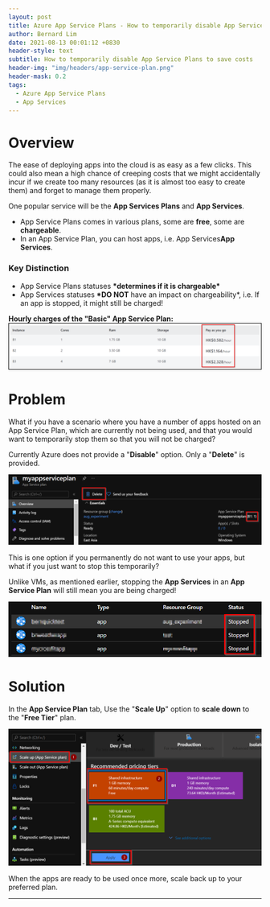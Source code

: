 ```yaml
---
layout: post
title: Azure App Service Plans - How to temporarily disable App Services Plans?
author: Bernard Lim
date: 2021-08-13 00:01:12 +0830
header-style: text
subtitle: How to temporarily disable App Service Plans to save costs
header-img: "img/headers/app-service-plan.png"
header-mask: 0.2
tags: 
  - Azure App Service Plans
  - App Services
---
```


# Overview

The ease of deploying apps into the cloud is as easy as a few clicks. This could also mean a high chance of creeping costs that we might accidentally incur if we create too many resources (as it is almost too easy to create them) and forget to manage them properly.

One popular service will be the **App Services Plans** and **App Services**.

- App Service Plans comes in various plans, some are **free**, some are **chargeable**.
- In an App Service Plan, you can host apps, i.e. App Services**App Services**.

### Key Distinction

- App Service Plans statuses **\*determines if it is **chargeable**\***
- App Services statuses **\*DO NOT** have an impact on chargeability\*, i.e. If an app is stopped, it might still be charged!

**Hourly charges of the "Basic" App Service Plan:**
![App Services Pricing](/img/posts/2021-08-13-appservice-disable-temporarily-save-costs/appservice_pricing_1.png)

# Problem

What if you have a scenario where you have a number of apps hosted on an App Service Plan, which are currently not being used, and that you would want to temporarily stop them so that you will not be charged?

Currently Azure does not provide a "**Disable**" option. Only a "**Delete**" is provided.

![App Services Stop](/img/posts/2021-08-13-appservice-disable-temporarily-save-costs/appservice_delete.png)

This is one option if you permanently do not want to use your apps, but what if you just want to stop this temporarily?

Unlike VMs, as mentioned earlier, stopping the **App Services** in an **App Service Plan** will still mean you are being charged!

![App Services Stop](/img/posts/2021-08-13-appservice-disable-temporarily-save-costs/appservice_app_stop.png)

# Solution

In the **App Service Plan** tab, Use the "**Scale Up**" option to **scale down** to the "**Free Tier**" plan.

![App Services Scale Down](/img/posts/2021-08-13-appservice-disable-temporarily-save-costs/appservice_scale_down.png)

When the apps are ready to be used once more, scale back up to your preferred plan.

---
